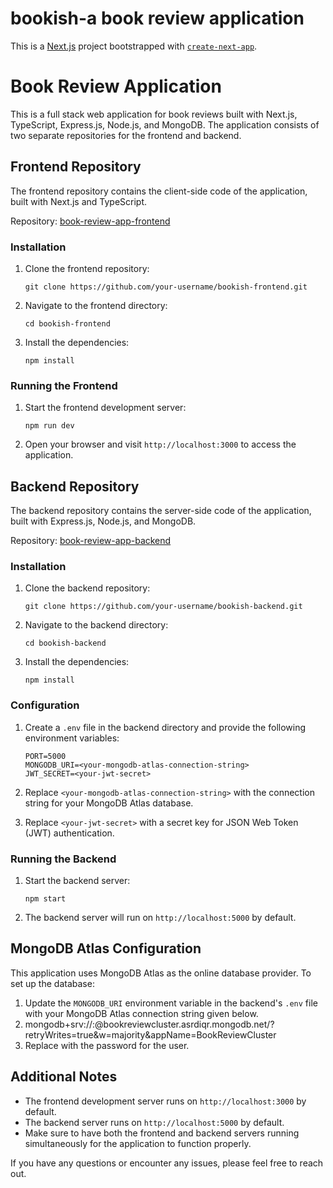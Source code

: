 # bookish-a book review application

This is a [Next.js](https://nextjs.org/) project bootstrapped with [`create-next-app`](https://github.com/vercel/next.js/tree/canary/packages/create-next-app).

# Book Review Application

This is a full stack web application for book reviews built with Next.js, TypeScript, Express.js, Node.js, and MongoDB. The application consists of two separate repositories for the frontend and backend.

## Frontend Repository

The frontend repository contains the client-side code of the application, built with Next.js and TypeScript.

Repository: [book-review-app-frontend](https://github.com/vinayakgarg20/bookish-frontend.git)

### Installation

1. Clone the frontend repository:
   ```
   git clone https://github.com/your-username/bookish-frontend.git
   ```

2. Navigate to the frontend directory:
   ```
   cd bookish-frontend
   ```

3. Install the dependencies:
   ```
   npm install
   ```

### Running the Frontend

1. Start the frontend development server:
   ```
   npm run dev
   ```

2. Open your browser and visit `http://localhost:3000` to access the application.

## Backend Repository

The backend repository contains the server-side code of the application, built with Express.js, Node.js, and MongoDB.

Repository: [book-review-app-backend](https://github.com/vinayakgarg20/bookish-backend.git)

### Installation

1. Clone the backend repository:
   ```
   git clone https://github.com/your-username/bookish-backend.git
   ```

2. Navigate to the backend directory:
   ```
   cd bookish-backend
   ```

3. Install the dependencies:
   ```
   npm install
   ```

### Configuration

1. Create a `.env` file in the backend directory and provide the following environment variables:
   ```
   PORT=5000
   MONGODB_URI=<your-mongodb-atlas-connection-string>
   JWT_SECRET=<your-jwt-secret>
   ```

2. Replace `<your-mongodb-atlas-connection-string>` with the connection string for your MongoDB Atlas database.

3. Replace `<your-jwt-secret>` with a secret key for JSON Web Token (JWT) authentication.

### Running the Backend

1. Start the backend server:
   ```
   npm start
   ```

2. The backend server will run on `http://localhost:5000` by default.

## MongoDB Atlas Configuration

This application uses MongoDB Atlas as the online database provider. To set up the database:

1. Update the `MONGODB_URI` environment variable in the backend's `.env` file with your MongoDB Atlas connection string given below.
2. mongodb+srv://<username>:<password>@bookreviewcluster.asrdiqr.mongodb.net/?retryWrites=true&w=majority&appName=BookReviewCluster
3. Replace <password> with the password for the <username> user. 

## Additional Notes

- The frontend development server runs on `http://localhost:3000` by default.
- The backend server runs on `http://localhost:5000` by default.
- Make sure to have both the frontend and backend servers running simultaneously for the application to function properly.

If you have any questions or encounter any issues, please feel free to reach out.
```
